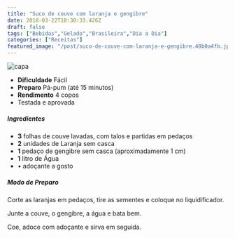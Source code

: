 ```yaml
---
title: "Suco de couve com laranja e gengibre"
date: 2018-03-22T18:30:33.426Z
draft: false
tags: ["Bebidas","Gelado","Brasileira","Dia a Dia"]
categories: ["Receitas"]
featured_image: "/post/suco-de-couve-com-laranja-e-gengibre.48b0a4fb.jpg"
---
```


![capa](/post/suco-de-couve-com-laranja-e-gengibre.48b0a4fb.jpg)

*   **Dificuldade** Fácil
*   **Preparo** Pá-pum (até 15 minutos)
*   **Rendimento** 4 copos
*   Testada e aprovada
    

##### Ingredientes

*   **3** folhas de couve lavadas, com talos e partidas em pedaços
*   **2** unidades de Laranja sem casca
*   **1** pedaço de gengibre sem casca (aproximadamente 1 cm)
*   **1** litro de Água
*   • adoçante a gosto

##### Modo de Preparo

Corte as laranjas em pedaços, tire as sementes e coloque no liquidificador.

Junte a couve, o gengibre, a água e bata bem.

Coe, adoce com adoçante e sirva em seguida.
